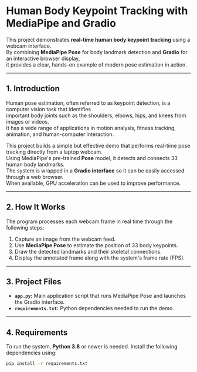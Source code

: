 # Human Body Keypoint Tracking with MediaPipe and Gradio

This project demonstrates **real-time human body keypoint tracking** using a webcam interface.  
By combining **MediaPipe Pose** for body landmark detection and **Gradio** for an interactive browser display,  
it provides a clear, hands-on example of modern pose estimation in action.

---

## 1. Introduction

Human pose estimation, often referred to as keypoint detection, is a computer vision task that identifies  
important body joints such as the shoulders, elbows, hips, and knees from images or videos.  
It has a wide range of applications in motion analysis, fitness tracking, animation, and human-computer interaction.

This project builds a simple but effective demo that performs real-time pose tracking directly from a laptop webcam.  
Using MediaPipe's pre-trained **Pose** model, it detects and connects 33 human body landmarks.  
The system is wrapped in a **Gradio interface** so it can be easily accessed through a web browser.  
When available, GPU acceleration can be used to improve performance.

---

## 2. How It Works

The program processes each webcam frame in real time through the following steps:

1. Capture an image from the webcam feed.  
2. Use **MediaPipe Pose** to estimate the position of 33 body keypoints.  
3. Draw the detected landmarks and their skeletal connections.  
4. Display the annotated frame along with the system's frame rate (FPS).  

---

## 3. Project Files

- **`app.py`:** Main application script that runs MediaPipe Pose and launches the Gradio interface.
- **`requirements.txt`:** Python dependencies needed to run the demo.

---

## 4. Requirements

To run the system, **Python 3.8** or newer is needed. Install the following dependencies using:
```bash
pip install -r requirements.txt
